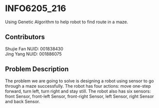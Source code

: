 # INFO6205_216
Using Genetic Algorithm to help robot to find route in a maze.

## Contributors
Shujie Fan NUID: 001838430 <br/>
Jing Yang NUID: 001886075

## Problem Description
The problem we are going to solve is designing a robot using sensor to go through a maze successfully. The robot has four actions: move one-step forward, turn left, turn right and stay still. The robot also has six sensors: front Sensor, front-left Sensor, front-right Sensor, left Sensor, right Sensor and back Sensor.



